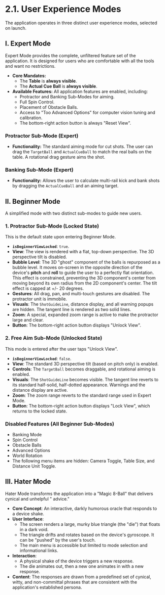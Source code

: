 # 2.1. User Experience Modes

The application operates in three distinct user experience modes, selected on launch.

## I. Expert Mode

Expert Mode provides the complete, unfiltered feature set of the application. It is designed for
users who are comfortable with all the tools and want no restrictions.

* **Core Mandates:**
  * The **Table** is **always visible**.
  * The **Actual Cue Ball** is **always visible**.
* **Available Features:** All application features are enabled, including:
  * Protractor and Banking Sub-Modes for aiming.
  * Full Spin Control.
  * Placement of Obstacle Balls.
  * Access to "Too Advanced Options" for computer vision tuning and calibration.
  * The bottom-right action button is always "Reset View".

### Protractor Sub-Mode (Expert)

* **Functionality:** The standard aiming mode for cut shots. The user can drag the `TargetBall` and
  `ActualCueBall` to match the real balls on the table. A rotational drag gesture aims the shot.

### Banking Sub-Mode (Expert)

* **Functionality:** Allows the user to calculate multi-rail kick and bank shots by dragging the
  `ActualCueBall` and an aiming target.

## II. Beginner Mode

A simplified mode with two distinct sub-modes to guide new users.

### 1. Protractor Sub-Mode (Locked State)

This is the default state upon entering Beginner Mode.

- **`isBeginnerViewLocked`**: `true`.
- **View**: The view is rendered with a flat, top-down perspective. The 3D perspective tilt is
  disabled.
- **Bubble Level**: The 3D "ghost" component of the balls is repurposed as a bubble level. It moves
  on-screen in the opposite direction of the device's **pitch** and **roll** to guide the user to a
  perfectly flat orientation. This effect is constrained, preventing the 3D component's center from
  moving beyond its own radius from the 2D component's center. The tilt effect is capped at +/- 20
  degrees.
- **Gestures**: All drag, pan, and multi-touch gestures are disabled. The protractor unit is
  immobile.
- **Visuals**: The `ShotGuideLine`, distance display, and all warning popups are hidden. The tangent
  line is rendered as two solid lines.
- **Zoom**: A special, expanded zoom range is active to make the protractor large and clear.
- **Button**: The bottom-right action button displays "Unlock View".

### 2. Free Aim Sub-Mode (Unlocked State)

This mode is entered after the user taps "Unlock View".

- **`isBeginnerViewLocked`**: `false`.
- **View**: The standard 3D perspective tilt (based on pitch only) is enabled.
- **Controls**: The `TargetBall` becomes draggable, and rotational aiming is enabled.
- **Visuals**: The `ShotGuideLine` becomes visible. The tangent line reverts to its standard
  half-solid, half-dotted appearance. Warnings and the distance display are active.
- **Zoom**: The zoom range reverts to the standard range used in Expert Mode.
- **Button**: The bottom-right action button displays "Lock View", which returns to the locked
  state.

### Disabled Features (All Beginner Sub-Modes)

- Banking Mode
- Spin Control
- Obstacle Balls
- Advanced Options
- World Rotation
- The following menu items are hidden: Camera Toggle, Table Size, and Distance Unit Toggle.

## III. Hater Mode

Hater Mode transforms the application into a "Magic 8-Ball" that delivers cynical and unhelpful "
advice."

* **Core Concept**: An interactive, darkly humorous oracle that responds to a device shake.
* **User Interface**:
  * The screen renders a large, murky blue triangle (the "die") that floats in a dark void.
  * The triangle drifts and rotates based on the device's gyroscope. It can be "pushed" by the
    user's touch.
  * The main menu is accessible but limited to mode selection and informational links.
* **Interaction**:
  * A physical shake of the device triggers a new response.
  * The die animates out, then a new one animates in with a new response.
* **Content**: The responses are drawn from a predefined set of cynical, witty, and non-committal
  phrases that are consistent with the application's established persona.